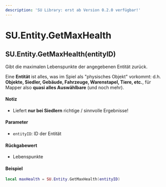 ```yaml
---
description: 'SU Library: erst ab Version 0.2.0 verfügbar!'
---
```


# SU.Entity.GetMaxHealth

## SU.Entity.GetMaxHealth(entityID)

Gibt die maximalen Lebenspunkte der angegebenen Entität zurück.

Eine **Entität** ist alles, was im Spiel als "physisches Objekt" vorkommt: d.h. **Objekte, Siedler, Gebäude, Fahrzeuge, Warenstapel, Tiere, etc.**, für Mapper also **quasi alles Auswählbare** (und noch mehr).

#### Notiz

* Liefert **nur bei Siedlern** richtige / sinnvolle Ergebnisse!

#### Parameter

* `entityID`: ID der Entität

#### Rückgabewert

* Lebenspunkte

#### Beispiel

```lua
local maxHealth = SU.Entity.GetMaxHealth(entityID)
```

